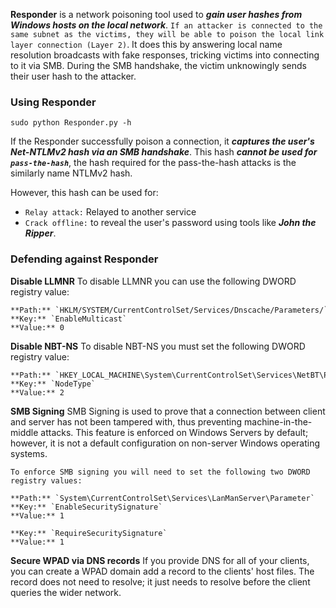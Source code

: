 **Responder** is a network poisoning tool used to ***gain user hashes from Windows hosts on the local network***. `If an attacker is connected to the same subnet as the victims, they will be able to poison the local link layer connection (Layer 2)`. It does this by answering local name resolution broadcasts with fake responses, tricking victims into connecting to it via SMB. During the SMB handshake, the victim unknowingly sends their user hash to the attacker.

### Using Responder
```
sudo python Responder.py -h
```

If the Responder successfully poison a connection, it ***captures the user's Net-NTLMv2 hash via an SMB handshake***. This hash ***cannot be used for `pass-the-hash`***, the hash required for the pass-the-hash attacks is the similarly name NTLMv2 hash.

However, this hash can be used for:
- `Relay attack:` Relayed to another service 
- `Crack offline:` to reveal the user's password using tools like ***John the Ripper***.

### Defending against Responder
**Disable LLMNR**
	To disable LLMNR you can use the following DWORD registry value:
	
	**Path:** `HKLM/SYSTEM/CurrentControlSet/Services/Dnscache/Parameters/`  
	**Key:** `EnableMulticast`  
	**Value:** 0

**Disable NBT-NS**
	To disable NBT-NS you must set the following DWORD registry value:
	
	**Path:** `HKEY_LOCAL_MACHINE\System\CurrentControlSet\Services\NetBT\Parameter\`  
	**Key:** `NodeType`  
	**Value:** 2

**SMB Signing**
	SMB Signing is used to prove that a connection between client and server has not been tampered with, thus preventing machine-in-the-middle attacks. This feature is enforced on Windows Servers by default; however, it is not a default configuration on non-server Windows operating systems.
	
	To enforce SMB signing you will need to set the following two DWORD registry values:
	
	**Path:** `System\CurrentControlSet\Services\LanManServer\Parameter`  
	**Key:** `EnableSecuritySignature`  
	**Value:** 1
	
	**Key:** `RequireSecuritySignature`  
	**Value:** 1

**Secure WPAD via DNS records**
	If you provide DNS for all of your clients, you can create a WPAD domain add a record to the clients' host files.
	The record does not need to resolve; it just needs to resolve before the client queries the wider network.